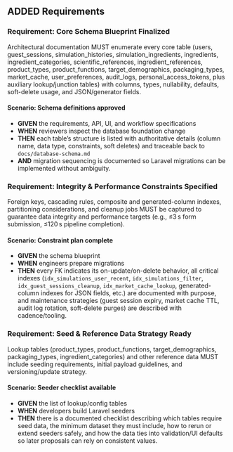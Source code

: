 ## ADDED Requirements

### Requirement: Core Schema Blueprint Finalized
Architectural documentation MUST enumerate every core table (users, guest_sessions, simulation_histories, simulation_ingredients, ingredients, ingredient_categories, scientific_references, ingredient_references, product_types, product_functions, target_demographics, packaging_types, market_cache, user_preferences, audit_logs, personal_access_tokens, plus auxiliary lookup/junction tables) with columns, types, nullability, defaults, soft-delete usage, and JSON/generator fields.

#### Scenario: Schema definitions approved
- **GIVEN** the requirements, API, UI, and workflow specifications
- **WHEN** reviewers inspect the database foundation change
- **THEN** each table’s structure is listed with authoritative details (column name, data type, constraints, soft deletes) and traceable back to `docs/database-schema.md`
- **AND** migration sequencing is documented so Laravel migrations can be implemented without ambiguity.

### Requirement: Integrity & Performance Constraints Specified
Foreign keys, cascading rules, composite and generated-column indexes, partitioning considerations, and cleanup jobs MUST be captured to guarantee data integrity and performance targets (e.g., ≤3 s form submission, ≤120 s pipeline completion).

#### Scenario: Constraint plan complete
- **GIVEN** the schema blueprint
- **WHEN** engineers prepare migrations
- **THEN** every FK indicates its on-update/on-delete behavior, all critical indexes (`idx_simulations_user_recent`, `idx_simulations_filter`, `idx_guest_sessions_cleanup`, `idx_market_cache_lookup`, generated-column indexes for JSON fields, etc.) are documented with purpose, and maintenance strategies (guest session expiry, market cache TTL, audit log rotation, soft-delete purges) are described with cadence/tooling.

### Requirement: Seed & Reference Data Strategy Ready
Lookup tables (product_types, product_functions, target_demographics, packaging_types, ingredient_categories) and other reference data MUST include seeding requirements, initial payload guidelines, and versioning/update strategy.

#### Scenario: Seeder checklist available
- **GIVEN** the list of lookup/config tables
- **WHEN** developers build Laravel seeders
- **THEN** there is a documented checklist describing which tables require seed data, the minimum dataset they must include, how to rerun or extend seeders safely, and how the data ties into validation/UI defaults so later proposals can rely on consistent values.
